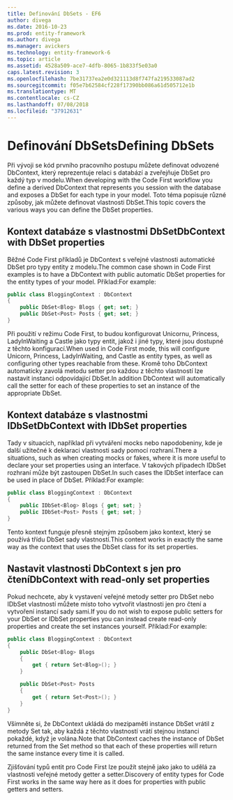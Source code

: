 ```yaml
---
title: Definování DbSets - EF6
author: divega
ms.date: 2016-10-23
ms.prod: entity-framework
ms.author: divega
ms.manager: avickers
ms.technology: entity-framework-6
ms.topic: article
ms.assetid: 4528a509-ace7-4dfb-8065-1b833f5e03a0
caps.latest.revision: 3
ms.openlocfilehash: 7be31737ea2e0d321113d8f747fa219533087ad2
ms.sourcegitcommit: f05e7b62584cf228f17390bb086a61d505712e1b
ms.translationtype: MT
ms.contentlocale: cs-CZ
ms.lasthandoff: 07/08/2018
ms.locfileid: "37912631"
---
```

# <a name="defining-dbsets"></a><span data-ttu-id="724cf-102">Definování DbSets</span><span class="sxs-lookup"><span data-stu-id="724cf-102">Defining DbSets</span></span>
<span data-ttu-id="724cf-103">Při vývoji se kód prvního pracovního postupu můžete definovat odvozené DbContext, který reprezentuje relaci s databází a zveřejňuje DbSet pro každý typ v modelu.</span><span class="sxs-lookup"><span data-stu-id="724cf-103">When developing with the Code First workflow you define a derived DbContext that represents you session with the database and exposes a DbSet for each type in your model.</span></span> <span data-ttu-id="724cf-104">Toto téma popisuje různé způsoby, jak můžete definovat vlastnosti DbSet.</span><span class="sxs-lookup"><span data-stu-id="724cf-104">This topic covers the various ways you can define the DbSet properties.</span></span>  

## <a name="dbcontext-with-dbset-properties"></a><span data-ttu-id="724cf-105">Kontext databáze s vlastnostmi DbSet</span><span class="sxs-lookup"><span data-stu-id="724cf-105">DbContext with DbSet properties</span></span>  

<span data-ttu-id="724cf-106">Běžné Code First příkladů je DbContext s veřejné vlastnosti automatické DbSet pro typy entity z modelu.</span><span class="sxs-lookup"><span data-stu-id="724cf-106">The common case shown in Code First examples is to have a DbContext with public automatic DbSet properties for the entity types of your model.</span></span> <span data-ttu-id="724cf-107">Příklad:</span><span class="sxs-lookup"><span data-stu-id="724cf-107">For example:</span></span>  

``` csharp
public class BloggingContext : DbContext
{
    public DbSet<Blog> Blogs { get; set; }
    public DbSet<Post> Posts { get; set; }
}
```  

<span data-ttu-id="724cf-108">Při použití v režimu Code First, to budou konfigurovat Unicornu, Princess, LadyInWaiting a Castle jako typy entit, jakož i jiné typy, které jsou dostupné z těchto konfigurací.</span><span class="sxs-lookup"><span data-stu-id="724cf-108">When used in Code First mode, this will configure Unicorn, Princess, LadyInWaiting, and Castle as entity types, as well as configuring other types reachable from these.</span></span> <span data-ttu-id="724cf-109">Kromě toho DbContext automaticky zavolá metodu setter pro každou z těchto vlastností lze nastavit instanci odpovídající DbSet.</span><span class="sxs-lookup"><span data-stu-id="724cf-109">In addition DbContext will automatically call the setter for each of these properties to set an instance of the appropriate DbSet.</span></span>  

## <a name="dbcontext-with-idbset-properties"></a><span data-ttu-id="724cf-110">Kontext databáze s vlastnostmi IDbSet</span><span class="sxs-lookup"><span data-stu-id="724cf-110">DbContext with IDbSet properties</span></span>  

<span data-ttu-id="724cf-111">Tady v situacích, například při vytváření mocks nebo napodobeniny, kde je další užitečné k deklaraci vlastnosti sady pomocí rozhraní.</span><span class="sxs-lookup"><span data-stu-id="724cf-111">There a situations, such as when creating mocks or fakes, where it is more useful to declare your set properties using an interface.</span></span> <span data-ttu-id="724cf-112">V takových případech IDbSet rozhraní může být zastoupen DbSet.</span><span class="sxs-lookup"><span data-stu-id="724cf-112">In such cases the IDbSet interface can be used in place of DbSet.</span></span> <span data-ttu-id="724cf-113">Příklad:</span><span class="sxs-lookup"><span data-stu-id="724cf-113">For example:</span></span>  

``` csharp
public class BloggingContext : DbContext
{
    public IDbSet<Blog> Blogs { get; set; }
    public IDbSet<Post> Posts { get; set; }
}
```  

<span data-ttu-id="724cf-114">Tento kontext funguje přesně stejným způsobem jako kontext, který se používá třídu DbSet sady vlastností.</span><span class="sxs-lookup"><span data-stu-id="724cf-114">This context works in exactly the same way as the context that uses the DbSet class for its set properties.</span></span>  

## <a name="dbcontext-with-read-only-set-properties"></a><span data-ttu-id="724cf-115">Nastavit vlastnosti DbContext s jen pro čtení</span><span class="sxs-lookup"><span data-stu-id="724cf-115">DbContext with read-only set properties</span></span>  

<span data-ttu-id="724cf-116">Pokud nechcete, aby k vystavení veřejné metody setter pro DbSet nebo IDbSet vlastností můžete místo toho vytvořit vlastnosti jen pro čtení a vytvoření instancí sady sami.</span><span class="sxs-lookup"><span data-stu-id="724cf-116">If you do not wish to expose public setters for your DbSet or IDbSet properties you can instead create read-only properties and create the set instances yourself.</span></span> <span data-ttu-id="724cf-117">Příklad:</span><span class="sxs-lookup"><span data-stu-id="724cf-117">For example:</span></span>  

``` csharp
public class BloggingContext : DbContext
{
    public DbSet<Blog> Blogs
    {
        get { return Set<Blog>(); }
    }

    public DbSet<Post> Posts
    {
        get { return Set<Post>(); }
    }
}
```  

<span data-ttu-id="724cf-118">Všimněte si, že DbContext ukládá do mezipaměti instance DbSet vrátil z metody Set tak, aby každá z těchto vlastností vrátí stejnou instanci pokaždé, když je volána.</span><span class="sxs-lookup"><span data-stu-id="724cf-118">Note that DbContext caches the instance of DbSet returned from the Set method so that each of these properties will return the same instance every time it is called.</span></span>  

<span data-ttu-id="724cf-119">Zjišťování typů entit pro Code First lze použít stejně jako jako to udělá za vlastnosti veřejné metody getter a setter.</span><span class="sxs-lookup"><span data-stu-id="724cf-119">Discovery of entity types for Code First works in the same way here as it does for properties with public getters and setters.</span></span>  
